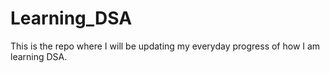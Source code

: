 # Learning_DSA
This is the repo where I will be updating my everyday progress of how I am learning DSA.
